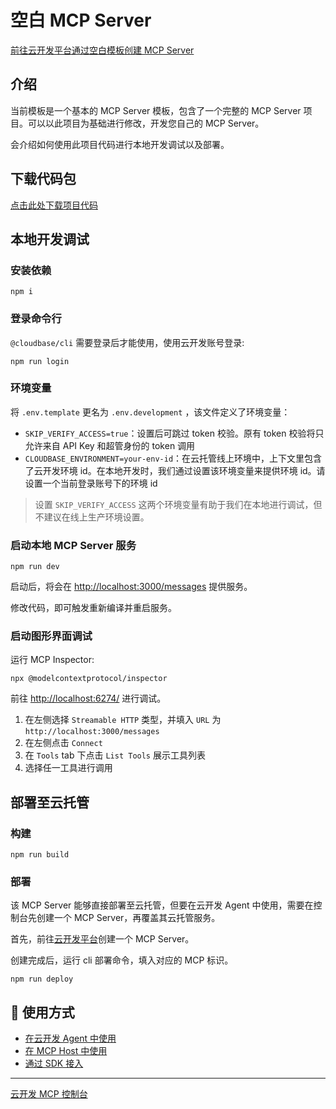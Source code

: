 # 空白 MCP Server

[前往云开发平台通过空白模板创建 MCP Server](https://tcb.cloud.tencent.com/dev#/ai?tab=mcp&mcp-template=empty-tpl)

## 介绍

当前模板是一个基本的 MCP Server 模板，包含了一个完整的 MCP Server 项目。可以以此项目为基础进行修改，开发您自己的 MCP Server。

会介绍如何使用此项目代码进行本地开发调试以及部署。

## 下载代码包

[点击此处下载项目代码](https://tcb.cloud.tencent.com/cloud-run-function-template/cloudrun-mcp-basic.zip?v=2025)

## 本地开发调试

### 安装依赖

```shell
npm i
```

### 登录命令行

`@cloudbase/cli` 需要登录后才能使用，使用云开发账号登录:

```shell
npm run login
```

### 环境变量

将 `.env.template` 更名为 `.env.development` ，该文件定义了环境变量：

- `SKIP_VERIFY_ACCESS=true`：设置后可跳过 token 校验。原有 token 校验将只允许来自 API Key 和超管身份的 token 调用
- `CLOUDBASE_ENVIRONMENT=your-env-id`：在云托管线上环境中，上下文里包含了云开发环境 id。在本地开发时，我们通过设置该环境变量来提供环境 id。请设置一个当前登录账号下的环境 id

> 设置 `SKIP_VERIFY_ACCESS` 这两个环境变量有助于我们在本地进行调试，但不建议在线上生产环境设置。

### 启动本地 MCP Server 服务

```shell
npm run dev
```

启动后，将会在 <http://localhost:3000/messages> 提供服务。

修改代码，即可触发重新编译并重启服务。

### 启动图形界面调试

运行 MCP Inspector:

```shell
npx @modelcontextprotocol/inspector
```

前往 <http://localhost:6274/> 进行调试。

1. 在左侧选择 `Streamable HTTP` 类型，并填入 `URL` 为 `http://localhost:3000/messages`
2. 在左侧点击 `Connect`
3. 在 `Tools` tab 下点击 `List Tools` 展示工具列表
4. 选择任一工具进行调用

## 部署至云托管

### 构建

```shell
npm run build
```

### 部署

该 MCP Server 能够直接部署至云托管，但要在云开发 Agent 中使用，需要在控制台先创建一个 MCP Server，再覆盖其云托管服务。

首先，前往[云开发平台](https://tcb.cloud.tencent.com/dev#/ai?tab=mcp)创建一个 MCP Server。

创建完成后，运行 cli 部署命令，填入对应的 MCP 标识。

```shell
npm run deploy
```

## 🔌 使用方式

- [在云开发 Agent 中使用](https://docs.cloudbase.net/ai/mcp/use/agent)
- [在 MCP Host 中使用](https://docs.cloudbase.net/ai/mcp/use/mcp-host)
- [通过 SDK 接入](https://docs.cloudbase.net/ai/mcp/use/sdk)

---

[云开发 MCP 控制台](https://tcb.cloud.tencent.com/dev#/ai?tab=mcp)
